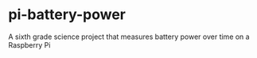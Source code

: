# pi-battery-power
A sixth grade science project that measures battery power over time on a Raspberry Pi
